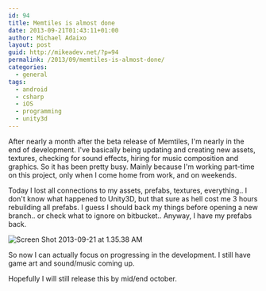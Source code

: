 ```yaml
---
id: 94
title: Memtiles is almost done
date: 2013-09-21T01:43:11+01:00
author: Michael Adaixo
layout: post
guid: http://mikeadev.net/?p=94
permalink: /2013/09/memtiles-is-almost-done/
categories:
  - general
tags:
  - android
  - csharp
  - iOS
  - programming
  - unity3d
---
```

After nearly a month after the beta release of Memtiles, I'm nearly in the end of development. I've basically being updating and creating new assets, textures, checking for sound effects, hiring for music composition and graphics. So it has been pretty busy. Mainly because I'm working part-time on this project, only when I come home from work, and on weekends.

Today I lost all connections to my assets, prefabs, textures, everything.. I don't know what happened to Unity3D, but that sure as hell cost me 3 hours rebuilding all prefabs. I guess I should back my things before opening a new branch.. or check what to ignore on bitbucket.. Anyway, I have my prefabs back.

<img class="img-fluid rounded-5 m-1 rounded-5 m-1 " src="{{ 'content/img/Screen-Shot-2013-09-21-at-1.35.38-AM.png' | relative_url }}" alt="Screen Shot 2013-09-21 at 1.35.38 AM"/> 

So now I can actually focus on progressing in the development. I still have game art and sound/music coming up.

Hopefully I will still release this by mid/end october.